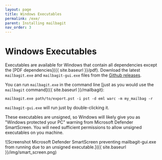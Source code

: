 ```yaml
---
layout: page
title: Windows Executables
permalink: /exe/
parent: Installing mailbagit
nav_order: 3
---
```


# Windows Executables

Executables are available for Windows that contain all dependencies except the [PDF dependencies]({{ site.baseurl }}/pdf). Download the latest `mailbagit.exe` and `mailbagit-gui.exe` files from the [Github releases](https://github.com/UAlbanyArchives/mailbag/releases).

You can run `mailbagit.exe` in the command line [just as you would use the `mailbagit` command]({{ site.baseurl }}/mailbagit):

```
mailbagit.exe path/to/export.pst -i pst -d eml warc -m my_mailbag -r
```

`mailbagit-gui.exe` will run just by double-clicking it.

These executables are unsigned, so Windows will likely give you as "Windows protected your PC" warning from Microsoft Defender SmartScreen. You will need sufficient permissions to allow unsigned executables on you machine.

![Screenshot Microsoft Defender SmartScreen preventing mailbagit-gui.exe from running due to an unsigned executable.]({{ site.baseurl }}/img/smart_screen.png)
